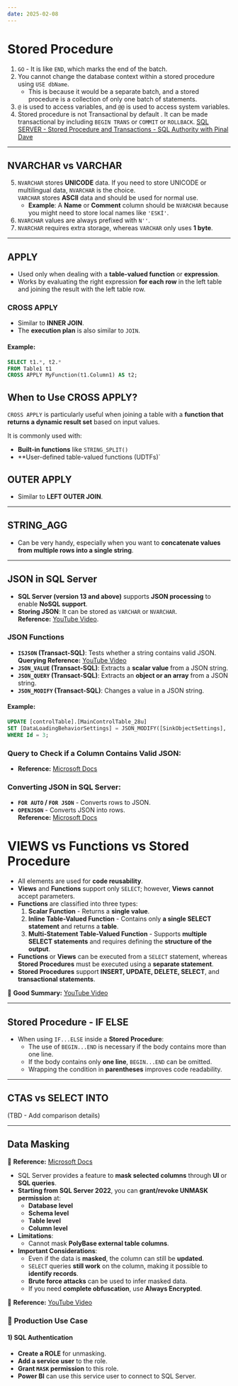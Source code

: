 ```yaml
---
date: 2025-02-08
---
```

# Stored Procedure

1. `GO` - It is like `END`, which marks the end of the batch.
2. You cannot change the database context within a stored procedure using `USE dbName`.  
   - This is because it would be a separate batch, and a stored procedure is a collection of only one batch of statements.
3. `@` is used to access variables, and `@@` is used to access system variables.
4. Stored procedure is not Transactional by default . It can be made transactional  by including `BEGIN TRANS` or `COMMIT` or `ROLLBACK`. [SQL SERVER - Stored Procedure and Transactions - SQL Authority with Pinal Dave](https://blog.sqlauthority.com/2010/06/02/sql-server-stored-procedure-and-transactions/)

---

## NVARCHAR vs VARCHAR

5. `NVARCHAR` stores **UNICODE** data. If you need to store UNICODE or multilingual data, `NVARCHAR` is the choice.  
   `VARCHAR` stores **ASCII** data and should be used for normal use.  
   - **Example**: A **Name** or **Comment** column should be `NVARCHAR` because you might need to store local names like `'ESKİ'`.
6. `NVARCHAR` values are always prefixed with `N''`.
7. `NVARCHAR` requires extra storage, whereas `VARCHAR` only uses **1 byte**.

---

## APPLY

- Used only when dealing with a **table-valued function** or **expression**.
- Works by evaluating the right expression **for each row** in the left table and joining the result with the left table row.

### CROSS APPLY

- Similar to **INNER JOIN**.
- The **execution plan** is also similar to `JOIN`.

#### Example:
```sql
SELECT t1.*, t2.*
FROM Table1 t1
CROSS APPLY MyFunction(t1.Column1) AS t2;
```
## When to Use CROSS APPLY?

`CROSS APPLY` is particularly useful when joining a table with a **function that returns a dynamic result set** based on input values.

It is commonly used with:
- **Built-in functions** like `STRING_SPLIT()`
- **User-defined table-valued functions (UDTFs)`
## OUTER APPLY

- Similar to **LEFT OUTER JOIN**.

---

## STRING_AGG

- Can be very handy, especially when you want to **concatenate values from multiple rows into a single string**.

---

## JSON in SQL Server

- **SQL Server (version 13 and above)** supports **JSON processing** to enable **NoSQL support**.
- **Storing JSON**: It can be stored as `VARCHAR` or `NVARCHAR`.  
  **Reference:** [YouTube Video](https://www.youtube.com/watch?v=6SuHvdCg1tk&list=PL5FkCIZQgbvMfdrxZO8tYJYc4wW3pA5bV&index=1&pp=iAQB).

### JSON Functions

- **`ISJSON` (Transact-SQL)**: Tests whether a string contains valid JSON.  
  **Querying Reference:** [YouTube Video](https://www.youtube.com/watch?v=YJ3Spzuz4gA&list=PL5FkCIZQgbvMfdrxZO8tYJYc4wW3pA5bV&index=2)
- **`JSON_VALUE` (Transact-SQL)**: Extracts a **scalar value** from a JSON string.
- **`JSON_QUERY` (Transact-SQL)**: Extracts an **object or an array** from a JSON string.
- **`JSON_MODIFY` (Transact-SQL)**: Changes a value in a JSON string.

#### Example:
```sql
UPDATE [controlTable].[MainControlTable_28u]
SET [DataLoadingBehaviorSettings] = JSON_MODIFY([SinkObjectSettings], '$.folderPath', 'dflowPartioned') 
WHERE Id = 3;
```
### Query to Check if a Column Contains Valid JSON:
- **Reference:** [Microsoft Docs](https://learn.microsoft.com/en-us/sql/t-sql/functions/isjson-transact-sql?view=sql-server-ver16)

### Converting JSON in SQL Server:
- **`FOR AUTO` / `FOR JSON`** - Converts rows to JSON.
- **`OPENJSON`** - Converts JSON into rows.  
  **Reference:** [Microsoft Docs](https://learn.microsoft.com/en-us/sql/relational-databases/json/use-openjson-with-the-default-schema-sql-server?view=sql-server-ver16)
	
# VIEWS vs Functions vs Stored Procedure

- All elements are used for **code reusability**.
- **Views** and **Functions** support only `SELECT`; however, **Views** **cannot** accept parameters.
- **Functions** are classified into three types:
  1. **Scalar Function** - Returns a **single value**.
  2. **Inline Table-Valued Function** - Contains only **a single SELECT statement** and returns a **table**.
  3. **Multi-Statement Table-Valued Function** - Supports **multiple SELECT statements** and requires defining the **structure of the output**.
- **Functions** or **Views** can be executed from a `SELECT` statement, whereas **Stored Procedures** must be executed using a **separate statement**.
- **Stored Procedures** support **INSERT, UPDATE, DELETE, SELECT**, and **transactional statements**.

📌 **Good Summary:** [YouTube Video](https://www.youtube.com/watch?v=TSCPXpXL4OI)

---

## Stored Procedure - IF ELSE

- When using `IF...ELSE` inside a **Stored Procedure**:
  - The use of `BEGIN...END` is necessary if the body contains more than one line.
  - If the body contains only **one line**, `BEGIN...END` can be omitted.
  - Wrapping the condition in **parentheses** improves code readability.

---

## CTAS vs SELECT INTO

(TBD - Add comparison details)

---

## Data Masking

📌 **Reference:** [Microsoft Docs](https://learn.microsoft.com/en-us/sql/relational-databases/security/dynamic-data-masking?view=sql-server-ver16)

- SQL Server provides a feature to **mask selected columns** through **UI** or **SQL queries**.
- **Starting from SQL Server 2022**, you can **grant/revoke UNMASK permission** at:
  - **Database level**
  - **Schema level**
  - **Table level**
  - **Column level**
- **Limitations**:
  - Cannot mask **PolyBase external table columns**.
- **Important Considerations**:
  - Even if the data is **masked**, the column can still be **updated**.
  - `SELECT` queries **still work** on the column, making it possible to **identify records**.
  - **Brute force attacks** can be used to infer masked data.
  - If you need **complete obfuscation**, use **Always Encrypted**.
  
📌 **Reference:** [YouTube Video](https://www.youtube.com/watch?v=qEAVYtxtS2o)

### 🔹 **Production Use Case**
#### **1) SQL Authentication**
- **Create a ROLE** for unmasking.
- **Add a service user** to the role.
- **Grant `MASK` permission** to this role.
- **Power BI** can use this service user to connect to SQL Server.